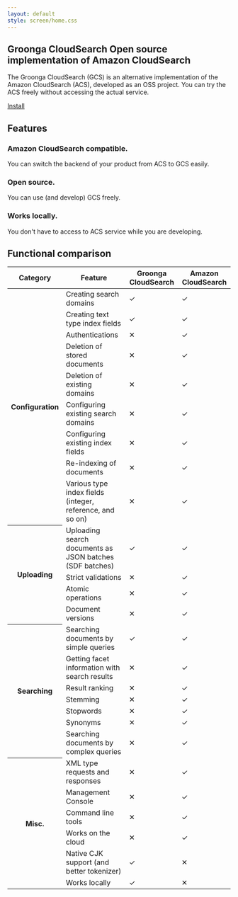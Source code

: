 ```yaml
---
layout: default
style: screen/home.css
---
```


<section id="cover">
  <h1><span class="main-title">Groonga CloudSearch</span>
      <span class="sub-title">Open source implementation of Amazon CloudSearch</span></h1>
  <p id="description">The Groonga CloudSearch (GCS) is an alternative implementation of
     the Amazon CloudSearch (ACS), developed as an OSS project.
     You can try the ACS freely without accessing the actual service.</p>
  <p id="install"><a href="install/">Install</a></p>
</section>


<section id="features">
  <h2>Features</h2>

  <section id="features-acs-compatible">
    <h3>Amazon CloudSearch compatible.</h3>
    <p>You can switch the backend of your product from ACS to GCS easily.</p>
  </section>

  <section id="features-oss">
    <h3>Open source.</h3>
    <p>You can use (and develop) GCS freely.</p>
  </section>

<!--
  <section id="features-cjk">
    <h3>Native CJK support.</h3>
    <p>GCS includes powerful tokenizer for CJK texts.</p>
  </section>
-->

  <section id="features-local">
    <h3>Works locally.</h3>
    <p>You don't have to access to ACS service while you are developing.</p>
  </section>
</section>


## Functional comparison

<table id="functional-comparison-table">
  <thead>
  <tr>
    <th>Category</th>
    <th>Feature</th>
    <th>Groonga CloudSearch</th>
    <th>Amazon CloudSearch</th>
  </tr>
  </thead>

  <tbody>
  <tr>
    <th rowspan="9">Configuration</th>
    <td>Creating search domains</td>
    <td class="functional-ok">&#x2713;</td><td class="functional-ok">&#x2713;</td>
  </tr>
  <tr>
    <td>Creating text type index fields</td>
    <td class="functional-ok">&#x2713;</td><td class="functional-ok">&#x2713;</td>
  </tr>
  <tr>
    <td>Authentications</td>
    <td class="functional-ng">&#x2715;</td><td class="functional-ok">&#x2713;</td>
  </tr>
  <tr>
    <td>Deletion of stored documents</td>
    <td class="functional-ng">&#x2715;</td><td class="functional-ok">&#x2713;</td>
  </tr>
  <tr>
    <td>Deletion of existing domains</td>
    <td class="functional-ng">&#x2715;</td><td class="functional-ok">&#x2713;</td>
  </tr>
  <tr>
    <td>Configuring existing search domains</td>
    <td class="functional-ng">&#x2715;</td><td class="functional-ok">&#x2713;</td>
  </tr>
  <tr>
    <td>Configuring existing index fields</td>
    <td class="functional-ng">&#x2715;</td><td class="functional-ok">&#x2713;</td>
  </tr>
  <tr>
    <td>Re-indexing of documents</td>
    <td class="functional-ng">&#x2715;</td><td class="functional-ok">&#x2713;</td>
  </tr>
  <tr>
    <td>Various type index fields (integer, reference, and so on)</td>
    <td class="functional-ng">&#x2715;</td><td class="functional-ok">&#x2713;</td>
  </tr>

  <tr>
    <th rowspan="4">Uploading</th>
    <td>Uploading search documents as JSON batches (SDF batches)</td>
    <td class="functional-ok">&#x2713;</td><td class="functional-ok">&#x2713;</td>
  </tr>
  <tr>
    <td>Strict validations</td>
    <td class="functional-ng">&#x2715;</td><td class="functional-ok">&#x2713;</td>
  </tr>
  <tr>
    <td>Atomic operations</td>
    <td class="functional-ng">&#x2715;</td><td class="functional-ok">&#x2713;</td>
  </tr>
  <tr>
    <td>Document versions</td>
    <td class="functional-ng">&#x2715;</td><td class="functional-ok">&#x2713;</td>
  </tr>

  <tr>
    <th rowspan="7">Searching</th>
    <td>Searching documents by simple queries</td>
    <td class="functional-ok">&#x2713;</td><td class="functional-ok">&#x2713;</td>
  </tr>
  <tr>
    <td>Getting facet information with search results</td>
    <td class="functional-ng">&#x2715;</td><td class="functional-ok">&#x2713;</td>
  </tr>
  <tr>
    <td>Result ranking</td>
    <td class="functional-ng">&#x2715;</td><td class="functional-ok">&#x2713;</td>
  </tr>
  <tr>
    <td>Stemming</td>
    <td class="functional-ng">&#x2715;</td><td class="functional-ok">&#x2713;</td>
  </tr>
  <tr>
    <td>Stopwords</td>
    <td class="functional-ng">&#x2715;</td><td class="functional-ok">&#x2713;</td>
  </tr>
  <tr>
    <td>Synonyms</td>
    <td class="functional-ng">&#x2715;</td><td class="functional-ok">&#x2713;</td>
  </tr>
  <tr>
    <td>Searching documents by complex queries</td>
    <td class="functional-ng">&#x2715;</td><td class="functional-ok">&#x2713;</td>
  </tr>

  <tr>
    <th rowspan="6">Misc.</th>
    <td>XML type requests and responses</td>
    <td class="functional-ng">&#x2715;</td><td class="functional-ok">&#x2713;</td>
  </tr>
  <tr>
    <td>Management Console</td>
    <td class="functional-ng">&#x2715;</td><td class="functional-ok">&#x2713;</td>
  </tr>
  <tr>
    <td>Command line tools</td>
    <td class="functional-ng">&#x2715;</td><td class="functional-ok">&#x2713;</td>
  </tr>
  <tr>
    <td>Works on the cloud</td>
    <td class="functional-ng">&#x2715;</td><td class="functional-ok">&#x2713;</td>
  </tr>
  <tr>
    <td>Native CJK support (and better tokenizer)</td>
    <td class="functional-ok">&#x2713;</td><td class="functional-ng">&#x2715;</td>
  </tr>
  <tr>
    <td>Works locally</td>
    <td class="functional-ok">&#x2713;</td><td class="functional-ng">&#x2715;</td>
  </tr>
  </tbody>
</table>
